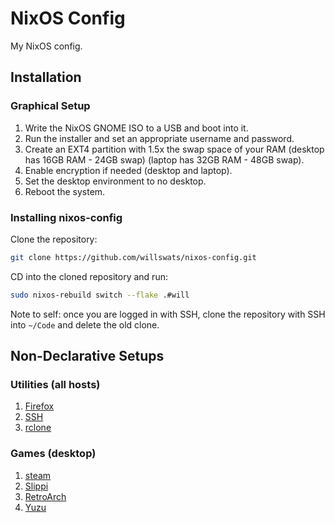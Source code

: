 # NixOS Config

My NixOS config.

## Installation

### Graphical Setup

1. Write the NixOS GNOME ISO to a USB and boot into it.
2. Run the installer and set an appropriate username and password.
3. Create an EXT4 partition with 1.5x the swap space of your RAM (desktop has 16GB RAM - 24GB swap) (laptop has 32GB RAM - 48GB swap).
4. Enable encryption if needed (desktop and laptop).
5. Set the desktop environment to no desktop.
6. Reboot the system.

### Installing nixos-config

Clone the repository:

```bash
git clone https://github.com/willswats/nixos-config.git
```

CD into the cloned repository and run:

```bash
sudo nixos-rebuild switch --flake .#will
```

Note to self: once you are logged in with SSH, clone the repository with SSH into `~/Code` and delete the old clone.

## Non-Declarative Setups

### Utilities (all hosts)

1. [Firefox](./docs/utilities/firefox.md)
2. [SSH](./docs/utilities/ssh.md)
3. [rclone](./docs/utilities/rclone.md)

### Games (desktop)

1. [steam](./docs/games/steam.md)
1. [Slippi](./docs/games/slippi.md)
1. [RetroArch](./docs/games/retroarch.md)
1. [Yuzu](.edocs/games/yuzu.md)
